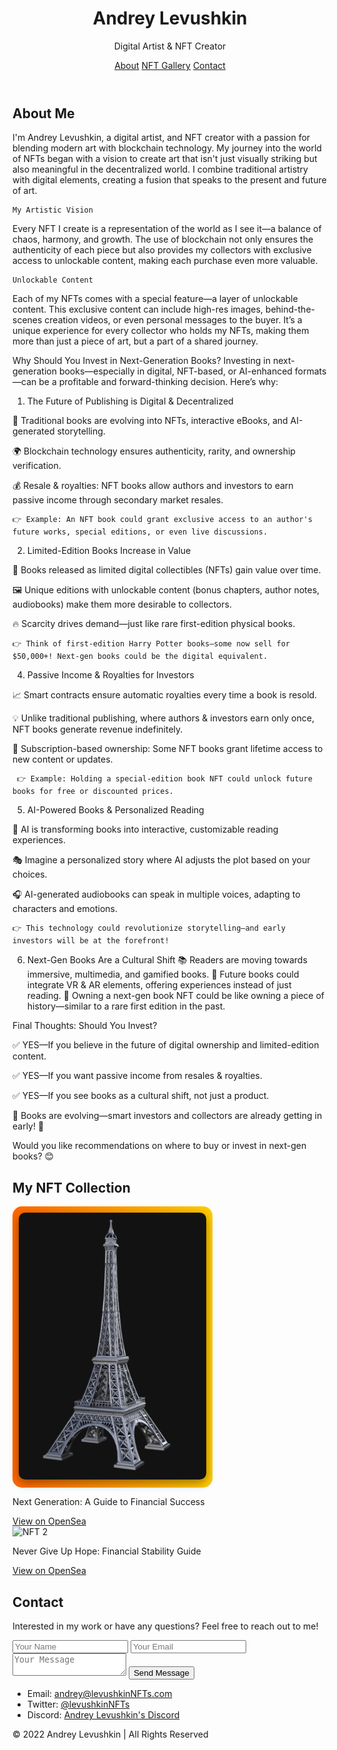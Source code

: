 
<html lang="en">
<head>
  <meta charset="UTF-8">
  <meta name="viewport" content="width=device-width, initial-scale=1.0">
  <meta http-equiv="X-UA-Compatible" content="ie=edge">
  <meta name="description" content="Andrey Levushkin - Digital Artist & NFT Creator. Explore my unique NFT collection and reach out for inquiries.">
  <meta name="keywords" content="Andrey Levushkin, NFT, Digital Art, Portfolio, Blockchain Art">
  <meta property="og:title" content="Levushkin NFTs - Portfolio">
  <meta property="og:description" content="Explore my unique NFT collection. Digital art powered by blockchain technology.">
  <meta property="og:image" content="link_to_image.jpg">
  <title>Levushkin NFTs - Portfolio</title>
  <link rel="stylesheet" href="styles.css">
  <link href="https://fonts.googleapis.com/css2?family=Poppins:wght@300;400;600&display=swap" rel="stylesheet">
</head>
<body>
  <!-- HEADER -->
  <header>
    <div class="container">
      <h1>Andrey Levushkin</h1>
      <p>Digital Artist & NFT Creator</p>
      <nav>
        <a href="#about">About</a>
        <a href="#nft-gallery">NFT Gallery</a>
        <a href="#contact">Contact</a>
      </nav>
    </div>
  </header>

  <!-- ABOUT SECTION -->
<section id="about">
  <div class="container">
    <h2>About Me</h2>
    <p>I'm Andrey Levushkin, a digital artist, and NFT creator with a passion for blending modern art with blockchain technology. My journey into the world of NFTs began with a vision to create art that isn't just visually striking but also meaningful in the decentralized world. I combine traditional artistry with digital elements, creating a fusion that speaks to the present and future of art.</p>
    
    My Artistic Vision
    
   Every NFT I create is a representation of the world as I see it—a balance of chaos, harmony, and growth. The use of blockchain not only ensures the authenticity of each piece but also provides my collectors with exclusive access to unlockable content, making each purchase even more valuable.
    
    Unlockable Content 
  
  Each of my NFTs comes with a special feature—a layer of unlockable content. This exclusive content can include high-res images, behind-the-scenes creation videos, or even personal messages to the buyer. It’s a unique experience for every collector who holds my NFTs, making them more than just a piece of art, but a part of a shared journey.

 
  
  Why Should You Invest in Next-Generation Books?
Investing in next-generation books—especially in digital, NFT-based, or AI-enhanced formats—can be a profitable and forward-thinking decision. Here’s why:


1. The Future of Publishing is Digital & Decentralized

 📖 Traditional books are evolving into NFTs, interactive eBooks, and AI-generated storytelling.

  🌍 Blockchain technology ensures authenticity, rarity, and ownership verification.

   💰 Resale & royalties: NFT books allow authors and investors to earn passive income through secondary market resales.
 
    👉 Example: An NFT book could grant exclusive access to an author's future works, special editions, or even live discussions.


2. Limited-Edition Books Increase in Value
 
 🚀 Books released as limited digital collectibles (NFTs) gain value over time.

  🖼️ Unique editions with unlockable content (bonus chapters, author notes, audiobooks) make them more desirable to collectors.

   🔥 Scarcity drives demand—just like rare first-edition physical books.

    👉 Think of first-edition Harry Potter books—some now sell for $50,000+! Next-gen books could be the digital equivalent.


4. Passive Income & Royalties for Investors

 📈 Smart contracts ensure automatic royalties every time a book is resold.

  💡 Unlike traditional publishing, where authors & investors earn only once, NFT books generate revenue indefinitely.

   🌟 Subscription-based ownership: Some NFT books grant lifetime access to new content or updates.

     👉 Example: Holding a special-edition book NFT could unlock future books for free or discounted prices.


5. AI-Powered Books & Personalized Reading

 🤖 AI is transforming books into interactive, customizable reading experiences.

  🎭 Imagine a personalized story where AI adjusts the plot based on your choices.

   🎧 AI-generated audiobooks can speak in multiple voices, adapting to characters and emotions.

    👉 This technology could revolutionize storytelling—and early investors will be at the forefront!


6. Next-Gen Books Are a Cultural Shift
 📚 Readers are moving towards immersive, multimedia, and gamified books.
  🔮 Future books could integrate VR & AR elements, offering experiences instead of just reading.
   💎 Owning a next-gen book NFT could be like owning a piece of history—similar to a rare first edition in the past.


Final Thoughts: Should You Invest?

 ✅ YES—If you believe in the future of digital ownership and limited-edition content.

 ✅ YES—If you want passive income from resales & royalties.
 
 ✅ YES—If you see books as a cultural shift, not just a product.


📢 Books are evolving—smart investors and collectors are already getting in early! 🚀


 Would you like recommendations on where to buy or invest in next-gen books? 😊
  </div>
</section>





 <!-- NFT GALLERY -->
<section id="nft-gallery">
  <div class="container">
    <h2>My NFT Collection</h2>
    <div class="nft-items">
      <div class="nft-item">
        <div style="display: inline-block; padding: 10px; background: linear-gradient(to right, #ff6600, #ffcc00); border-radius: 15px;">
  <img src="nft-image1.jpg" alt="NFT"
       style="width: 300px; border-radius: 10px; box-shadow: 0px 5px 15px rgba(0, 0, 0, 0.4);">
</div>
        <p>Next Generation: A Guide to Financial Success</p>
        <a href="https://opensea.io/assets/ethereum/0x495f947276749ce646f68ac8c248420045cb7b5e/100782291747232641963229273805244904868544924327059616559895021881054654891095" target="_blank">View on OpenSea</a>
      </div>
      <div class="nft-item">
        <!-- Путь ко второму изображению -->
        <img src="images/nft-image2.jpg" alt="NFT 2">
        <p>Never Give Up Hope: Financial Stability Guide</p>
        <a href="https://opensea.io/assets/ethereum/0x495f947276749ce646f68ac8c248420045cb7b5e/100782291747232641963229273805244904868544924327059616559895021892049771168855" target="_blank">View on OpenSea</a>
      </div>
    </div>
  </div>
</section>




  <!-- CONTACT SECTION -->
  <section id="contact">
    <div class="container">
      <h2>Contact</h2>
      <p>Interested in my work or have any questions? Feel free to reach out to me!</p>
      <!-- Contact Form -->
      <form action="submit_form.php" method="POST" class="contact-form">
        <input type="text" name="name" placeholder="Your Name" required>
        <input type="email" name="email" placeholder="Your Email" required>
        <textarea name="message" placeholder="Your Message" required></textarea>
        <button type="submit">Send Message</button>
      </form> 
      <ul>
        <li>Email: <a href="mailto:levka0091@gmail.com">andrey@levushkinNFTs.com</a></li>
        <li>Twitter: <a href="https://twitter.com/levushkinNFTs" target="_blank">@levushkinNFTs</a></li>
        <li>Discord: <a href="https://discord.com/andreylevushkin" target="_blank">Andrey Levushkin's Discord</a></li>
      </ul>
    </div>
  </section>

  <!-- FOOTER -->
  <footer>
    <p>&copy; 2022 Andrey Levushkin | All Rights Reserved</p>
  </footer>

  <script src="script.js"></script>
</body>
</html>

